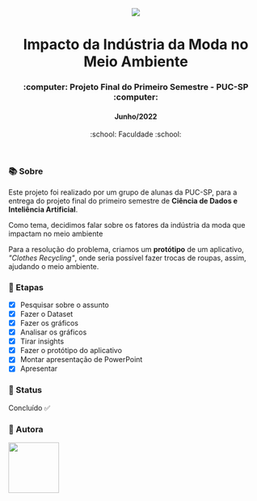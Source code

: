 <p align="center">
  <img src="https://github.com/maafinotti/Impacto-da-Indutsria-da-Moda-no-Meio-Ambiente/blob/main/Clothes%20Recycling.png">
</p>

<h1 align="center">Impacto da Indústria da Moda no Meio Ambiente</h1>

<h3 align="center">:computer: Projeto Final do Primeiro Semestre - PUC-SP :computer: </h3>
<h4 align="center">Junho/2022</h4>
<p align='center'> :school: Faculdade :school: </p>
 
  </br>
  
### :books: Sobre
Este projeto foi realizado por um grupo de alunas da PUC-SP, para a entrega do projeto final do primeiro semestre de **Ciência de Dados e Inteliência Artificial**.

Como tema, decidimos falar sobre os fatores da indústria da moda que impactam no meio ambiente

Para a resolução do problema, criamos um **protótipo** de um aplicativo, *"Clothes Recycling"*, onde seria possível fazer trocas de roupas, assim, ajudando o meio ambiente.

### :bookmark_tabs: Etapas
- [x] Pesquisar sobre o assunto
- [x] Fazer o Dataset
- [x] Fazer os gráficos
- [x] Analisar os gráficos
- [x] Tirar insights
- [x] Fazer o protótipo do aplicativo
- [x] Montar apresentação de PowerPoint
- [x] Apresentar
### :eyes: Status
Concluído :white_check_mark:

### :bust_in_silhouette: Autora
<p>
  <img src='https://i.ibb.co/R9HC4fh/84-C6-D5-F0-BFE7-4-BA3-907-A-A20072498060.png' width="100px;" alt=""/>
